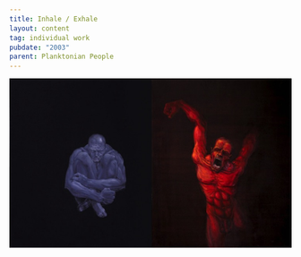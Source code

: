 ```yaml
---
title: Inhale / Exhale
layout: content
tag: individual work
pubdate: "2003"
parent: Planktonian People
---
```

![](assets/img/inhale-exhale-2004-oil-and-acrylic-on-canvas-91-x-152-cm.jpg)